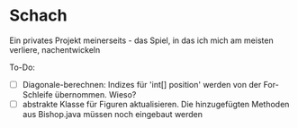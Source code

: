 # Schach
Ein privates Projekt meinerseits - das Spiel, in das ich mich am meisten verliere, nachentwickeln

To-Do:
- [ ] Diagonale-berechnen: Indizes für 'int[] position' werden von der For-Schleife übernommen. Wieso?
- [ ] abstrakte Klasse für Figuren aktualisieren. Die hinzugefügten Methoden aus Bishop.java müssen noch eingebaut werden
